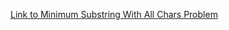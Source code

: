 [Link to Minimum Substring With All Chars Problem](https://app.codesignal.com/interview-practice/task/rFeSD5rNy9RxfLcqg)
